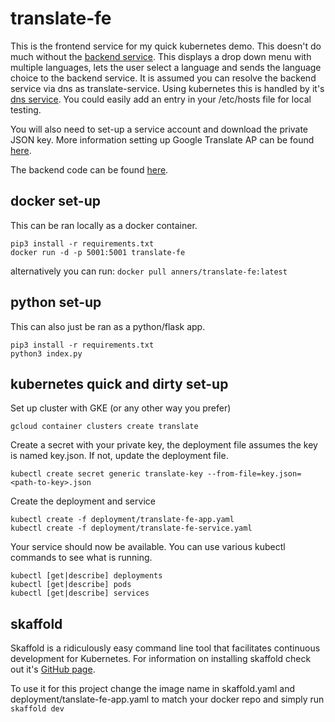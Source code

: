 # translate-fe
This is the frontend service for my quick kubernetes demo. This doesn't do much without the [backend service](https://github.com/anners/translate-be). This displays a drop down menu with multiple languages, lets the user select a language and sends the language choice to the backend service. It is assumed you can resolve the backend service via dns as translate-service. Using kubernetes this is handled by it's [dns service](https://github.com/kubernetes/dns/blob/master/docs/specification.md). You could easily add an entry in your /etc/hosts file for local testing.

You will also need to set-up a service account and download the private JSON key. More information setting up Google Translate AP can be found [here](https://cloud.google.com/translate/docs/quickstart?csw=1).

The backend code can be found [here](https://github.com/anners/translate-be).

## docker set-up
This can be ran locally as a docker container.
```
pip3 install -r requirements.txt
docker run -d -p 5001:5001 translate-fe
```
alternatively you can run: ```docker pull anners/translate-fe:latest```

## python set-up
This can also just be ran as a python/flask app.
```
pip3 install -r requirements.txt
python3 index.py
```

## kubernetes quick and dirty set-up
Set up cluster with GKE (or any other way you prefer)
```
gcloud container clusters create translate
```
Create a secret with your private key, the deployment file assumes the key is named key.json. 
If not, update the deployment file.
```
kubectl create secret generic translate-key --from-file=key.json=<path-to-key>.json
```
Create the deployment and service
```
kubectl create -f deployment/translate-fe-app.yaml
kubectl create -f deployment/translate-fe-service.yaml
```
Your service should now be available. You can use various kubectl commands to see what is running.
```
kubectl [get|describe] deployments
kubectl [get|describe] pods
kubectl [get|describe] services
```

## skaffold
Skaffold is a ridiculously easy command line tool that facilitates continuous development for Kubernetes.
For information on installing skaffold check out it's [GitHub page](https://github.com/GoogleContainerTools/skaffold).

To use it for this project change the image name in skaffold.yaml and deployment/tanslate-fe-app.yaml to match your docker repo and simply run ```skaffold dev```
